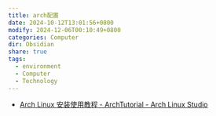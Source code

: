 ```yaml
---
title: arch配置
date: 2024-10-12T13:01:56+0800
modify: 2024-12-06T00:10:49+0800
categories: Computer
dir: Obsidian
share: true
tags:
  - environment
  - Computer
  - Technology
---
```


- [Arch Linux 安装使用教程 - ArchTutorial - Arch Linux Studio](https://archlinuxstudio.github.io/ArchLinuxTutorial/#/)